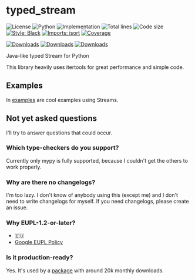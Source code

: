 # typed_stream
![License](https://img.shields.io/pypi/l/typed-stream?label=License)
![Python](https://img.shields.io/pypi/pyversions/typed-stream?label=Python)
![Implementation](https://img.shields.io/pypi/implementation/typed-stream?label=Implementation)
![Total lines](https://img.shields.io/tokei/lines/github.com/Joshix-1/typed_stream?label=Total%20lines)
![Code size](https://img.shields.io/github/languages/code-size/Joshix-1/typed_stream)
[![Style: Black](https://img.shields.io/badge/Code%20Style-Black-000000.svg)](https://github.com/psf/black)
[![Imports: isort](https://img.shields.io/badge/Imports-isort-1674b1.svg?labelColor=ef8336)](https://pycqa.github.io/isort)
[![Coverage](https://Joshix-1.github.io/typed_stream/coverage/badge.svg)](https://Joshix-1.github.io/typed_stream/coverage)

[![Downloads](https://pepy.tech/badge/typed-stream)](https://pepy.tech/project/typed-stream)
[![Downloads](https://pepy.tech/badge/typed-stream/month)](https://pepy.tech/project/typed-stream)
[![Downloads](https://pepy.tech/badge/typed-stream/week)](https://pepy.tech/project/typed-stream)

Java-like typed Stream for Python

This library heavily uses itertools for great performance and simple code.

## Examples
In [examples](./examples) are cool examples using Streams.

## Not yet asked questions

I'll try to answer questions that could occur.

### Which type-checkers do you support?

Currently only mypy is fully supported, because I couldn't get the others to work properly.

### Why are there no changelogs?

I'm too lazy. I don't know of anybody using this (except me) and I don't need to write changelogs for myself.
If you need changelogs, please create an issue.

### Why EUPL-1.2-or-later?

- 🇪🇺
- [Google EUPL Policy](https://opensource.google/documentation/reference/thirdparty/licenses#european_union_public_licence_eupl_not_allowed)

### Is it production-ready?

Yes. It's used by a [package](https://pypi.org/project/an-website/) with around 20k monthly downloads.
